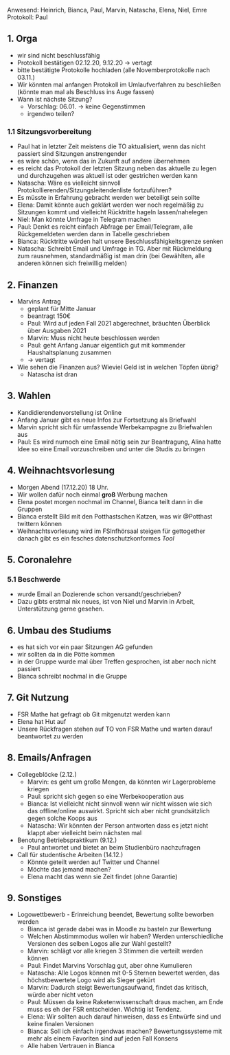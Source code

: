 ---
---

Anwesend: Heinrich, Bianca, Paul, Marvin, Natascha, Elena, Niel, Emre  
Protokoll: Paul

## 1. Orga
  * wir sind nicht beschlussfähig
  * Protokoll bestätigen 02.12.20, 9.12.20 -> vertagt
  * bitte bestätigte Protokolle hochladen (alle Novemberprotokolle nach 03.11.)
  * Wir könnten mal anfangen Protokoll im Umlaufverfahren zu beschließen (könnte man mal als Beschluss ins Auge fassen)
  * Wann ist nächste Sitzung?
    * Vorschlag: 06.01. -> keine Gegenstimmen
    * irgendwo teilen?

### 1.1 Sitzungsvorbereitung
  * Paul hat in letzter Zeit meistens die TO aktualisiert, wenn das nicht passiert sind Sitzungen anstrengender
  * es wäre schön, wenn das in Zukunft auf andere übernehmen
  * es reicht das Protokoll der letzten Sitzung neben das aktuelle zu legen und durchzugehen was aktuell ist oder gestrichen werden kann
  * Natascha: Wäre es vielleicht sinnvoll Protokollierenden/Sitzungsleitendenliste fortzuführen?
  * Es müsste in Erfahrung gebracht werden wer beteiligt sein sollte
  * Elena: Damit könnte auch geklärt werden wer noch regelmäßig zu Sitzungen kommt und vielleicht Rücktritte hageln lassen/nahelegen
  * Niel: Man könnte Umfrage in Telegram machen
  * Paul: Denkt es reicht einfach Abfrage per Email/Telegram, alle Rückgemeldeten werden dann in Tabelle geschrieben
  * Bianca: Rücktritte würden halt unsere Beschlussfähigkeitsgrenze senken
  * Natascha: Schreibt Email und Umfrage in TG. Aber mit Rückmeldung zum rausnehmen, standardmäßig ist man drin (bei Gewählten, alle anderen können sich freiwillig melden)

## 2. Finanzen 
  * Marvins Antrag
    * geplant für Mitte Januar
    * beantragt 150€ 
    * Paul: Wird auf jeden Fall 2021 abgerechnet, bräuchten Überblick über Ausgaben 2021
    * Marvin: Muss nicht heute beschlossen werden
    * Paul: geht Anfang Januar eigentlich gut mit kommender Haushaltsplanung zusammen
    * -> vertagt
  * Wie sehen die Finanzen aus? Wieviel Geld ist in welchen Töpfen übrig?
    * Natascha ist dran

## 3. Wahlen
  * Kandidierendenvorstellung ist Online
  * Anfang Januar gibt es neue Infos zur Fortsetzung als Briefwahl
  * Marvin spricht sich für umfassende Werbekampagne zu Briefwahlen aus
  * Paul: Es wird nurnoch eine Email nötig sein zur Beantragung, Alina hatte Idee so eine Email vorzuschreiben und unter die Studis zu bringen

## 4. Weihnachtsvorlesung
  * Morgen Abend (17.12.20) 18 Uhr.
  * Wir wollen dafür noch einmal **groß** Werbung machen
  * Elena postet morgen nochmal im Channel, Bianca teilt dann in die Gruppen
  * Bianca erstellt Bild mit den Potthastschen Katzen, was wir @Potthast twittern können
  * Weihnachtsvorlesung wird im FSInfhörsaal steigen für gettogether danach gibt es ein fesches datenschutzkonformes *Tool*

## 5. Coronalehre

### 5.1 Beschwerde
  * wurde Email an Dozierende schon versandt/geschrieben? 
  * Dazu gibts erstmal nix neues, ist von Niel und Marvin in Arbeit, Unterstützung gerne gesehen.

## 6. Umbau des Studiums
  * es hat sich vor ein paar Sitzungen AG gefunden
  * wir sollten da in die Pötte kommen
  * in der Gruppe wurde mal über Treffen gesprochen, ist aber noch nicht passiert
  * Bianca schreibt nochmal in die Gruppe

## 7. Git Nutzung
  * FSR Mathe hat gefragt ob Git mitgenutzt werden kann
  * Elena hat Hut auf
  * Unsere Rückfragen stehen auf TO von FSR Mathe und warten darauf beantwortet zu werden

## 8. Emails/Anfragen
  * Collegeblöcke (2.12.)
    * Marvin: es geht um große Mengen, da könnten wir Lagerprobleme kriegen
    * Paul: spricht sich gegen so eine Werbekooperation aus
    * Bianca: Ist vielleicht nicht sinnvoll wenn wir nicht wissen wie sich das offline/online auswirkt. Spricht sich aber nicht grundsätzlich gegen solche Koops aus
    * Natascha: Wir könnten der Person antworten dass es jetzt nicht klappt aber vielleicht beim nächsten mal
  * Benotung Betriebspraktikum (9.12.)
    * Paul antwortet und bietet an beim Studienbüro nachzufragen
  * Call für studentische Arbeiten (14.12.)
    * Könnte geteilt werden auf Twitter und Channel
    * Möchte das jemand machen?
    * Elena macht das wenn sie Zeit findet (ohne Garantie)

## 9. Sonstiges
  * Logowettbewerb - Erinreichung beendet, Bewertung sollte beworben werden
    * Bianca ist gerade dabei was in Moodle zu basteln zur Bewertung
    * Welchen Abstimmmodus wollen wir haben? Werden unterschiedliche Versionen des selben Logos alle zur Wahl gestellt?
    * Marvin: schlägt vor alle kriegen 3 Stimmen die verteilt werden können
    * Paul: Findet Marvins Vorschlag gut, aber ohne Kumulieren
    * Natascha: Alle Logos können mit 0-5 Sternen bewertet werden, das höchstbewertete Logo wird als Sieger gekürt
    * Marvin: Dadurch steigt Bewertungsaufwand, findet das kritisch, würde aber nicht veton
    * Paul: Müssen da keine Raketenwissenschaft draus machen, am Ende muss es eh der FSR entscheiden. Wichtig ist Tendenz.
    * Elena: Wir sollten auch darauf hinweisen, dass es Entwürfe sind und keine finalen Versionen
    * Bianca: Soll ich einfach irgendwas machen? Bewertungssysteme mit mehr als einem Favoriten sind auf jeden Fall Konsens
    * Alle haben Vertrauen in Bianca